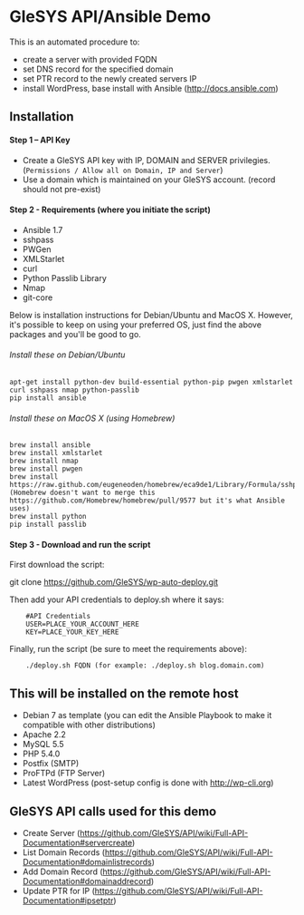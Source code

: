 # GleSYS API/Ansible Demo

This is an automated procedure to:

  * create a server with provided FQDN
  * set DNS record for the specified domain
  * set PTR record to the newly created servers IP
  * install WordPress, base install with Ansible (http://docs.ansible.com)


## Installation


#### Step 1 – API Key

   * Create a GleSYS API key with IP, DOMAIN and SERVER privilegies. (`Permissions / Allow all on Domain, IP and Server`)
   * Use a domain which is maintained on your GleSYS account. (record should not pre-exist)


#### Step 2 - Requirements (where you initiate the script)

   * Ansible 1.7
   * sshpass
   * PWGen
   * XMLStarlet
   * curl
   * Python Passlib Library
   * Nmap
   * git-core

Below is installation instructions for Debian/Ubuntu and MacOS X. However, it's possible to keep on using your preferred OS, just find the above packages and you'll be good to go.


###### Install these on Debian/Ubuntu

	apt-get install python-dev build-essential python-pip pwgen xmlstarlet curl sshpass nmap python-passlib
	pip install ansible


###### Install these on MacOS X (using Homebrew)

	brew install ansible
	brew install xmlstarlet
	brew install nmap
	brew install pwgen
	brew install https://raw.github.com/eugeneoden/homebrew/eca9de1/Library/Formula/sshpass.rb (Homebrew doesn't want to merge this https://github.com/Homebrew/homebrew/pull/9577 but it's what Ansible uses)
	brew install python
	pip install passlib


#### Step 3 - Download and run the script

First download the script:

  git clone https://github.com/GleSYS/wp-auto-deploy.git


Then add your API credentials to deploy.sh where it says:

        #API Credentials
        USER=PLACE_YOUR_ACCOUNT_HERE
        KEY=PLACE_YOUR_KEY_HERE


Finally, run the script (be sure to meet the requirements above):

        ./deploy.sh FQDN (for example: ./deploy.sh blog.domain.com)


## This will be installed on the remote host

   * Debian 7 as template (you can edit the Ansible Playbook to make it compatible with other distributions)
   * Apache 2.2
   * MySQL 5.5
   * PHP 5.4.0
   * Postfix (SMTP)
   * ProFTPd (FTP Server)
   * Latest WordPress (post-setup config is done with http://wp-cli.org)


## GleSYS API calls used for this demo

   * Create Server (https://github.com/GleSYS/API/wiki/Full-API-Documentation#servercreate)
   * List Domain Records (https://github.com/GleSYS/API/wiki/Full-API-Documentation#domainlistrecords)
   * Add Domain Record (https://github.com/GleSYS/API/wiki/Full-API-Documentation#domainaddrecord)
   * Update PTR for IP (https://github.com/GleSYS/API/wiki/Full-API-Documentation#ipsetptr)
